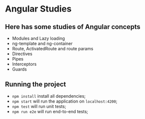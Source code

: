 # Angular Studies

## Here has some studies of Angular concepts

- Modules and Lazy loading
- ng-template and ng-container
- Route, ActivatedRoute and route params
- Directives
- Pipes
- Interceptors
- Guards

## Running the project

- `npm install` install all dependencies;
- `npm start` will run the application on `localhost:4200`;
- `npm test` will run unit tests;
- `npm run e2e` will run end-to-end tests;
